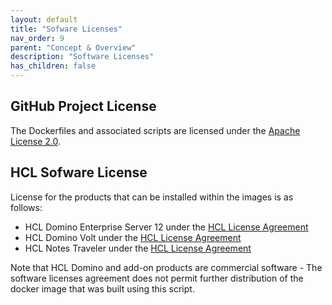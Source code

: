 ```yaml
---
layout: default
title: "Sofware Licenses"
nav_order: 9
parent: "Concept & Overview"
description: "Software Licenses"
has_children: false
---
```


## GitHub Project License

The Dockerfiles and associated scripts are licensed under the [Apache License 2.0](https://www.apache.org/licenses/LICENSE-2.0.html). 

## HCL Sofware License

License for the products that can be installed within the images is as follows:

* HCL Domino Enterprise Server 12 under the [HCL License Agreement](https://www.hcltechsw.com/wps/portal/resources/license-agreements)
* HCL Domino Volt under the [HCL License Agreement](https://www.hcltechsw.com/wps/portal/resources/license-agreements)
* HCL Notes Traveler under the [HCL License Agreement](https://www.hcltechsw.com/wps/portal/resources/license-agreements)

Note that HCL Domino and add-on products are commercial software - The software licenses agreement does not permit further distribution of the docker image that was built using this script.

